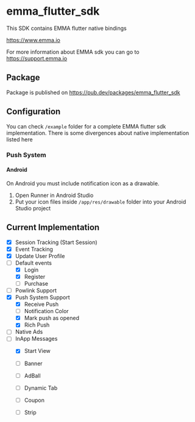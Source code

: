 # emma_flutter_sdk

This SDK contains EMMA flutter native bindings

https://www.emma.io

For more information about EMMA sdk you can go to https://support.emma.io

## Package

Package is published on https://pub.dev/packages/emma_flutter_sdk

## Configuration

You can check `/example` folder for a complete EMMA flutter sdk implementation. There is some divergences about native implementation listed here

### Push System

#### Android

On Android you must include notification icon as a drawable.

1. Open Runner in Android Studio
2. Put your icon files inside `/app/res/drawable` folder into your Android Studio project

## Current Implementation

- [x] Session Tracking (Start Session)
- [x] Event Tracking
- [x] Update User Profile
- [ ] Default events
  - [x] Login
  - [x] Register
  - [ ] Purchase
- [ ] Powlink Support
- [x] Push System Support
  - [x] Receive Push
  - [ ] Notification Color
  - [x] Mark push as opened
  - [x] Rich Push
- [ ] Native Ads
- [ ] InApp Messages
  - [x] Start View
  - [ ] Banner
  - [ ] AdBall
  - [ ] Dynamic Tab
  - [ ] Coupon
  - [ ] Strip
  